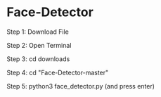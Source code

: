 # Face-Detector

Step 1: Download File

Step 2: Open Terminal

Step 3: cd downloads

Step 4: cd "Face-Detector-master"

Step 5: python3 face_detector.py (and press enter)

